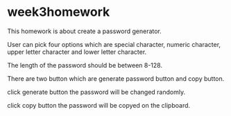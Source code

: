 # week3homework
This homework is about create a password generator.

User can pick four options which are special character, numeric character, upper letter character and lower letter character.

The length of the password should be between 8-128.

There are two button which are generate password button and copy button.

click generate button the password will be changed randomly.

click copy button the password will be copyed on the clipboard.


